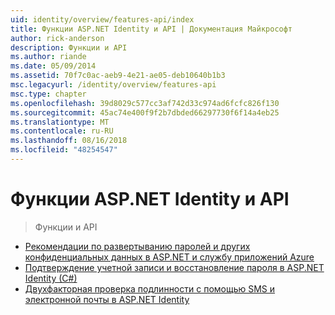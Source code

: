 ```yaml
---
uid: identity/overview/features-api/index
title: Функции ASP.NET Identity и API | Документация Майкрософт
author: rick-anderson
description: Функции и API
ms.author: riande
ms.date: 05/09/2014
ms.assetid: 70f7c0ac-aeb9-4e21-ae05-deb10640b1b3
msc.legacyurl: /identity/overview/features-api
msc.type: chapter
ms.openlocfilehash: 39d8029c577cc3af742d33c974ad6fcfc826f130
ms.sourcegitcommit: 45ac74e400f9f2b7dbded66297730f6f14a4eb25
ms.translationtype: MT
ms.contentlocale: ru-RU
ms.lasthandoff: 08/16/2018
ms.locfileid: "48254547"
---
```

<a name="aspnet-identity-features--api"></a>Функции ASP.NET Identity и API
====================
> Функции и API


- [Рекомендации по развертыванию паролей и других конфиденциальных данных в ASP.NET и службу приложений Azure](best-practices-for-deploying-passwords-and-other-sensitive-data-to-aspnet-and-azure.md)
- [Подтверждение учетной записи и восстановление пароля в ASP.NET Identity (C#)](account-confirmation-and-password-recovery-with-aspnet-identity.md)
- [Двухфакторная проверка подлинности с помощью SMS и электронной почты в ASP.NET Identity](two-factor-authentication-using-sms-and-email-with-aspnet-identity.md)
